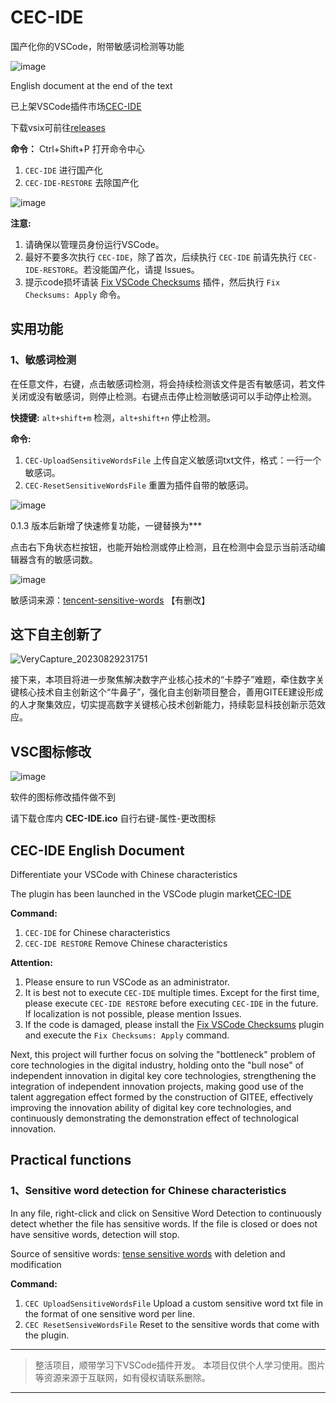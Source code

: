 # CEC-IDE

国产化你的VSCode，附带敏感词检测等功能

![image](https://github.com/qxchuckle/vsc-cec-ide/assets/55614189/e78c4a3a-f8b7-47d0-9971-fdc4ffff2ed8)

English document at the end of the text

已上架VSCode插件市场[CEC-IDE](https://marketplace.visualstudio.com/items?itemName=qcqx.cec-ide)

下载vsix可前往[releases](https://github.com/qxchuckle/vsc-cec-ide/releases)

**命令：** Ctrl+Shift+P 打开命令中心
1. `CEC-IDE` 进行国产化
2. `CEC-IDE-RESTORE` 去除国产化

![image](https://github.com/qxchuckle/vsc-cec-ide/assets/55614189/712346f4-61e5-4118-a650-cfab5bcfebcc)

**注意:**
1. 请确保以管理员身份运行VSCode。
2. 最好不要多次执行 `CEC-IDE`，除了首次，后续执行 `CEC-IDE` 前请先执行 `CEC-IDE-RESTORE`。若没能国产化，请提 Issues。
3. 提示code损坏请装 [Fix VSCode Checksums](https://marketplace.visualstudio.com/items?itemName=lehni.vscode-fix-checksums) 插件，然后执行 `Fix Checksums: Apply` 命令。

## 实用功能

### 1、敏感词检测 

在任意文件，右键，点击敏感词检测，将会持续检测该文件是否有敏感词，若文件关闭或没有敏感词，则停止检测。右键点击停止检测敏感词可以手动停止检测。

**快捷键:** `alt+shift+m` 检测，`alt+shift+n` 停止检测。

**命令:**
1. `CEC-UploadSensitiveWordsFile` 上传自定义敏感词txt文件，格式：一行一个敏感词。
2. `CEC-ResetSensitiveWordsFile` 重置为插件自带的敏感词。

![image](https://github.com/qxchuckle/vsc-cec-ide/assets/55614189/49e49ff2-8db6-4dac-ba3b-94899db3e226)

0.1.3 版本后新增了快速修复功能，一键替换为***

点击右下角状态栏按钮，也能开始检测或停止检测，且在检测中会显示当前活动编辑器含有的敏感词数。

![image](https://github.com/qxchuckle/vsc-cec-ide/assets/55614189/ecfaa61c-d369-446b-9ec6-7e2b8f559ee7)

敏感词来源：[tencent-sensitive-words](https://github.com/cjh0613/tencent-sensitive-words) 【有删改】

## 这下自主创新了

![VeryCapture_20230829231751](https://github.com/qxchuckle/vsc-cec-ide/assets/55614189/04f3848a-cb7d-4f90-b4ca-7f699d742edf)

接下来，本项目将进一步聚焦解决数字产业核心技术的“卡脖子”难题，牵住数字关键核心技术自主创新这个“牛鼻子”，强化自主创新项目整合，善用GITEE建设形成的人才聚集效应，切实提高数字关键核心技术创新能力，持续彰显科技创新示范效应。

## VSC图标修改

![image](https://github.com/qxchuckle/vsc-cec-ide/assets/55614189/984daf13-e4e9-4658-b44a-caa97e57ecba)

软件的图标修改插件做不到

请下载仓库内 **CEC-IDE.ico** 自行右键-属性-更改图标

## CEC-IDE English Document

Differentiate your VSCode with Chinese characteristics

The plugin has been launched in the VSCode plugin market[CEC-IDE](https://marketplace.visualstudio.com/items?itemName=qcqx.cec-ide)

**Command:**
1. `CEC-IDE` for Chinese characteristics
2. `CEC-IDE RESTORE` Remove Chinese characteristics

**Attention:**
1. Please ensure to run VSCode as an administrator.
2. It is best not to execute `CEC-IDE` multiple times. Except for the first time, please execute `CEC-IDE RESTORE` before executing `CEC-IDE` in the future. If localization is not possible, please mention Issues.
3. If the code is damaged, please install the [Fix VSCode Checksums](https://marketplace.visualstudio.com/items?itemName=lehni.vscode-fix-checksums) plugin and execute the `Fix Checksums: Apply` command.

Next, this project will further focus on solving the "bottleneck" problem of core technologies in the digital industry, holding onto the "bull nose" of independent innovation in digital key core technologies, strengthening the integration of independent innovation projects, making good use of the talent aggregation effect formed by the construction of GITEE, effectively improving the innovation ability of digital key core technologies, and continuously demonstrating the demonstration effect of technological innovation.

## Practical functions

### 1、Sensitive word detection for Chinese characteristics

In any file, right-click and click on Sensitive Word Detection to continuously detect whether the file has sensitive words. If the file is closed or does not have sensitive words, detection will stop.

Source of sensitive words: [tense sensitive words](https://github.com/cjh0613/tencent-sensitive-words) with deletion and modification

**Command:**
1. `CEC UploadSensitiveWordsFile` Upload a custom sensitive word txt file in the format of one sensitive word per line.
2. `CEC ResetSensiveWordsFile` Reset to the sensitive words that come with the plugin.

***

> 整活项目，顺带学习下VSCode插件开发。
> 本项目仅供个人学习使用。图片等资源来源于互联网，如有侵权请联系删除。

***

